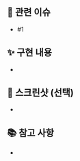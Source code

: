 
## 📌 관련 이슈
<!-- 관련있는 이슈 번호(#000) 작성
  해당 pull request merge와 함께 이슈를 닫으려면
  closed #Issue_number를 작성 -->
- #1


## ✨ 구현 내용
<!-- 구현 내용에 대한 설명을 작성 -->
- 

## 📸 스크린샷 (선택)
<!-- 스크린샷이 필요하다면 첨부, 안 쓰면 삭제 -->
- 


## 📚 참고 사항
<!-- 참고할 사항이 있다면 작성, 안 쓰면 삭제 -->
- 
